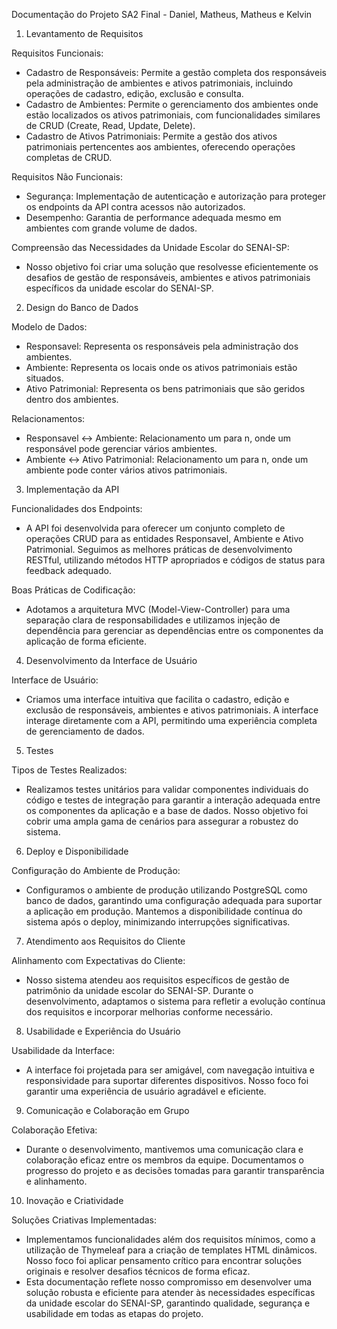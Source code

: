 Documentação do Projeto SA2 Final - Daniel, Matheus, Matheus e Kelvin

1. Levantamento de Requisitos

Requisitos Funcionais:
- Cadastro de Responsáveis: Permite a gestão completa dos responsáveis pela administração de ambientes e ativos patrimoniais, incluindo operações de cadastro, edição, exclusão e consulta. 
- Cadastro de Ambientes: Permite o gerenciamento dos ambientes onde estão localizados os ativos patrimoniais, com funcionalidades similares de CRUD (Create, Read, Update, Delete).
- Cadastro de Ativos Patrimoniais: Permite a gestão dos ativos patrimoniais pertencentes aos ambientes, oferecendo operações completas de CRUD.

Requisitos Não Funcionais:
- Segurança: Implementação de autenticação e autorização para proteger os endpoints da API contra acessos não autorizados.
- Desempenho: Garantia de performance adequada mesmo em ambientes com grande volume de dados.

Compreensão das Necessidades da Unidade Escolar do SENAI-SP:
- Nosso objetivo foi criar uma solução que resolvesse eficientemente os desafios de gestão de responsáveis, ambientes e ativos patrimoniais específicos da unidade escolar do SENAI-SP.

2. Design do Banco de Dados

Modelo de Dados:
- Responsavel: Representa os responsáveis pela administração dos ambientes.
- Ambiente: Representa os locais onde os ativos patrimoniais estão situados.
- Ativo Patrimonial: Representa os bens patrimoniais que são geridos dentro dos ambientes.

Relacionamentos:
- Responsavel <-> Ambiente: Relacionamento um para n, onde um responsável pode gerenciar vários ambientes.
- Ambiente <-> Ativo Patrimonial: Relacionamento um para n, onde um ambiente pode conter vários ativos patrimoniais.

3. Implementação da API

Funcionalidades dos Endpoints:
- A API foi desenvolvida para oferecer um conjunto completo de operações CRUD para as entidades Responsavel, Ambiente e Ativo Patrimonial. Seguimos as melhores práticas de desenvolvimento RESTful, utilizando métodos HTTP apropriados e códigos de status para feedback adequado.

Boas Práticas de Codificação:
- Adotamos a arquitetura MVC (Model-View-Controller) para uma separação clara de responsabilidades e utilizamos injeção de dependência para gerenciar as dependências entre os componentes da aplicação de forma eficiente.

4. Desenvolvimento da Interface de Usuário

Interface de Usuário:
- Criamos uma interface intuitiva que facilita o cadastro, edição e exclusão de responsáveis, ambientes e ativos patrimoniais. A interface interage diretamente com a API, permitindo uma experiência completa de gerenciamento de dados.

5. Testes

Tipos de Testes Realizados:
- Realizamos testes unitários para validar componentes individuais do código e testes de integração para garantir a interação adequada entre os componentes da aplicação e a base de dados. Nosso objetivo foi cobrir uma ampla gama de cenários para assegurar a robustez do sistema.

6. Deploy e Disponibilidade

Configuração do Ambiente de Produção:
- Configuramos o ambiente de produção utilizando PostgreSQL como banco de dados, garantindo uma configuração adequada para suportar a aplicação em produção. Mantemos a disponibilidade contínua do sistema após o deploy, minimizando interrupções significativas.

7. Atendimento aos Requisitos do Cliente

Alinhamento com Expectativas do Cliente:
- Nosso sistema atendeu aos requisitos específicos de gestão de patrimônio da unidade escolar do SENAI-SP. Durante o desenvolvimento, adaptamos o sistema para refletir a evolução contínua dos requisitos e incorporar melhorias conforme necessário.

8. Usabilidade e Experiência do Usuário

Usabilidade da Interface:
- A interface foi projetada para ser amigável, com navegação intuitiva e responsividade para suportar diferentes dispositivos. Nosso foco foi garantir uma experiência de usuário agradável e eficiente.

9. Comunicação e Colaboração em Grupo

Colaboração Efetiva:
- Durante o desenvolvimento, mantivemos uma comunicação clara e colaboração eficaz entre os membros da equipe. Documentamos o progresso do projeto e as decisões tomadas para garantir transparência e alinhamento.

10. Inovação e Criatividade

Soluções Criativas Implementadas:
- Implementamos funcionalidades além dos requisitos mínimos, como a utilização de Thymeleaf para a criação de templates HTML dinâmicos. Nosso foco foi aplicar pensamento crítico para encontrar soluções originais e resolver desafios técnicos de forma eficaz.
- Esta documentação reflete nosso compromisso em desenvolver uma solução robusta e eficiente para atender às necessidades específicas da unidade escolar do SENAI-SP, garantindo qualidade, segurança e usabilidade em todas as etapas do projeto.
